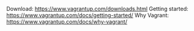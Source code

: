 Download: https://www.vagrantup.com/downloads.html
Getting started: https://www.vagrantup.com/docs/getting-started/
Why Vagrant: https://www.vagrantup.com/docs/why-vagrant/
